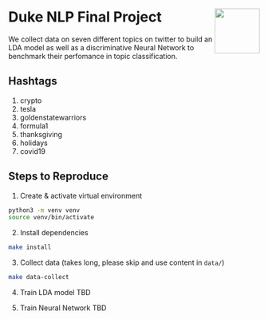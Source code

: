# Duke NLP Final Project <img width=90 align="right" src="https://upload.wikimedia.org/wikipedia/commons/thumb/e/e6/Duke_University_logo.svg/1024px-Duke_University_logo.svg.png">

We collect data on seven different topics on twitter to build an LDA model as well as a discriminative Neural Network to benchmark their perfomance in topic classification.

## Hashtags
1) crypto
2) tesla
3) goldenstatewarriors
4) formula1
5) thanksgiving
6) holidays
7) covid19

## Steps to Reproduce
1) Create & activate virtual environment
```bash
python3 -m venv venv
source venv/bin/activate
```
2) Install dependencies
```bash
make install
```
3) Collect data (takes long, please skip and use content in `data/`) 
```bash
make data-collect
```
4) Train LDA model
TBD

5) Train Neural Network
TBD
